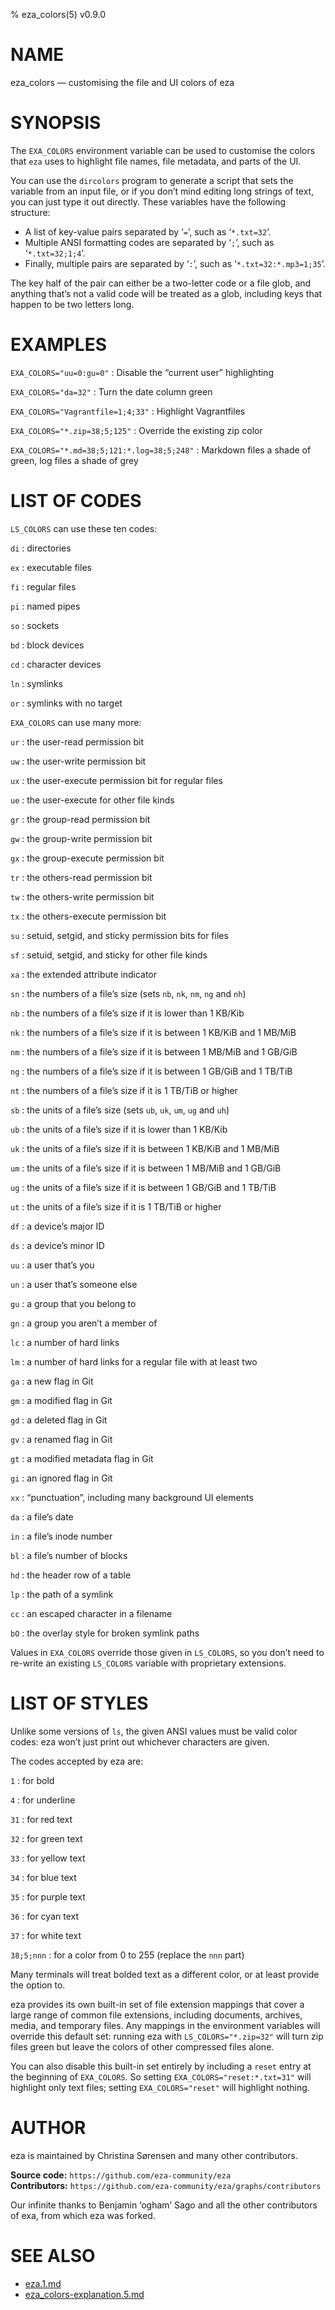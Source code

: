 % eza_colors(5) v0.9.0

<!-- This is the eza_colors(5) man page, written in Markdown. -->
<!-- To generate the roff version, run `just man`, -->
<!-- and the man page will appear in the ‘target’ directory. -->


NAME
====

eza_colors — customising the file and UI colors of eza


SYNOPSIS
========

The `EXA_COLORS` environment variable can be used to customise the colors that `eza` uses to highlight file names, file metadata, and parts of the UI.

You can use the `dircolors` program to generate a script that sets the variable from an input file, or if you don’t mind editing long strings of text, you can just type it out directly. These variables have the following structure:

- A list of key-value pairs separated by ‘`=`’, such as ‘`*.txt=32`’.
- Multiple ANSI formatting codes are separated by ‘`;`’, such as ‘`*.txt=32;1;4`’.
- Finally, multiple pairs are separated by ‘`:`’, such as ‘`*.txt=32:*.mp3=1;35`’.

The key half of the pair can either be a two-letter code or a file glob, and anything that’s not a valid code will be treated as a glob, including keys that happen to be two letters long.


EXAMPLES
========

`EXA_COLORS="uu=0:gu=0"`
: Disable the “current user” highlighting

`EXA_COLORS="da=32"`
: Turn the date column green

`EXA_COLORS="Vagrantfile=1;4;33"`
: Highlight Vagrantfiles

`EXA_COLORS="*.zip=38;5;125"`
: Override the existing zip color

`EXA_COLORS="*.md=38;5;121:*.log=38;5;248"`
: Markdown files a shade of green, log files a shade of grey


LIST OF CODES
=============

`LS_COLORS` can use these ten codes:

`di`
: directories

`ex`
: executable files

`fi`
: regular files

`pi`
: named pipes

`so`
: sockets

`bd`
: block devices

`cd`
: character devices

`ln`
: symlinks

`or`
: symlinks with no target


`EXA_COLORS` can use many more:

`ur`
: the user-read permission bit

`uw`
: the user-write permission bit

`ux`
: the user-execute permission bit for regular files

`ue`
: the user-execute for other file kinds

`gr`
: the group-read permission bit

`gw`
: the group-write permission bit

`gx`
: the group-execute permission bit

`tr`
: the others-read permission bit

`tw`
: the others-write permission bit

`tx`
: the others-execute permission bit

`su`
: setuid, setgid, and sticky permission bits for files

`sf`
: setuid, setgid, and sticky for other file kinds

`xa`
: the extended attribute indicator

`sn`
: the numbers of a file’s size (sets `nb`, `nk`, `nm`, `ng` and `nh`)

`nb`
: the numbers of a file’s size if it is lower than 1 KB/Kib

`nk`
: the numbers of a file’s size if it is between 1 KB/KiB and 1 MB/MiB

`nm`
: the numbers of a file’s size if it is between 1 MB/MiB and 1 GB/GiB

`ng`
: the numbers of a file’s size if it is between 1 GB/GiB and 1 TB/TiB

`nt`
: the numbers of a file’s size if it is 1 TB/TiB or higher

`sb`
: the units of a file’s size (sets `ub`, `uk`, `um`, `ug` and `uh`)

`ub`
: the units of a file’s size if it is lower than 1 KB/Kib

`uk`
: the units of a file’s size if it is between 1 KB/KiB and 1 MB/MiB

`um`
: the units of a file’s size if it is between 1 MB/MiB and 1 GB/GiB

`ug`
: the units of a file’s size if it is between 1 GB/GiB and 1 TB/TiB

`ut`
: the units of a file’s size if it is 1 TB/TiB or higher

`df`
: a device’s major ID

`ds`
: a device’s minor ID

`uu`
: a user that’s you

`un`
: a user that’s someone else

`gu`
: a group that you belong to

`gn`
: a group you aren’t a member of

`lc`
: a number of hard links

`lm`
: a number of hard links for a regular file with at least two

`ga`
: a new flag in Git

`gm`
: a modified flag in Git

`gd`
: a deleted flag in Git

`gv`
: a renamed flag in Git

`gt`
: a modified metadata flag in Git

`gi`
: an ignored flag in Git

`xx`
: “punctuation”, including many background UI elements

`da`
: a file’s date

`in`
: a file’s inode number

`bl`
: a file’s number of blocks

`hd`
: the header row of a table

`lp`
: the path of a symlink

`cc`
: an escaped character in a filename

`bO`
: the overlay style for broken symlink paths

Values in `EXA_COLORS` override those given in `LS_COLORS`, so you don’t need to re-write an existing `LS_COLORS` variable with proprietary extensions.


LIST OF STYLES
==============

Unlike some versions of `ls`, the given ANSI values must be valid color codes: eza won’t just print out whichever characters are given.

The codes accepted by eza are:

`1`
: for bold

`4`
: for underline

`31`
: for red text

`32`
: for green text

`33`
: for yellow text

`34`
: for blue text

`35`
: for purple text

`36`
: for cyan text

`37`
: for white text

`38;5;nnn`
: for a color from 0 to 255 (replace the `nnn` part)

Many terminals will treat bolded text as a different color, or at least provide the option to.

eza provides its own built-in set of file extension mappings that cover a large range of common file extensions, including documents, archives, media, and temporary files.
Any mappings in the environment variables will override this default set: running eza with `LS_COLORS="*.zip=32"` will turn zip files green but leave the colors of other compressed files alone.

You can also disable this built-in set entirely by including a `reset` entry at the beginning of `EXA_COLORS`.
So setting `EXA_COLORS="reset:*.txt=31"` will highlight only text files; setting `EXA_COLORS="reset"` will highlight nothing.


AUTHOR
======

eza is maintained by Christina Sørensen and many other contributors.

**Source code:** `https://github.com/eza-community/eza` \
**Contributors:** `https://github.com/eza-community/eza/graphs/contributors`

Our infinite thanks to Benjamin ‘ogham’ Sago and all the other contributors of exa, from which eza was forked.


SEE ALSO
========

- [eza.1.md](eza.1.md)
- [eza_colors-explanation.5.md](eza_colors-explanation.5.md)
